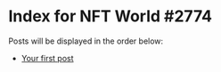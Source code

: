 # Index for NFT World #2774
Posts will be displayed in the order below:

- [Your first post](./001-first.md)

